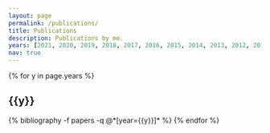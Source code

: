 ```yaml
---
layout: page
permalink: /publications/
title: Publications
description: Publications by me.
years: [2021, 2020, 2019, 2018, 2017, 2016, 2015, 2014, 2013, 2012, 2011, 2003]
nav: true
---
```

<div class="publications">

{% for y in page.years %}

<h2 class="year">{{y}}</h2>
  {% bibliography -f papers -q @*[year={{y}}]* %}
{% endfor %}

</div>
